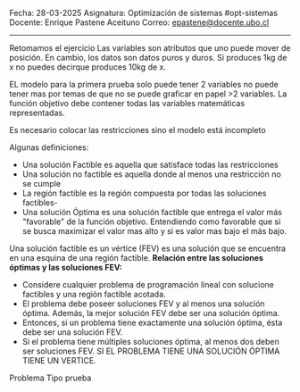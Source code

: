 Fecha: 28-03-2025
Asignatura: Optimización de sistemas #opt-sistemas
Docente: Enrique Pastene Aceituno
Correo:  epastene@docente.ubo.cl

-----
Retomamos el ejercicio 
Las variables son atributos que uno puede mover de posición. En cambio, los datos son datos puros y duros. Si produces 1kg de x no puedes decirque produces 10kg de x.

EL modelo para la primera prueba solo puede tener 2 variables no puede tener mas por temas de que no se puede graficar en papel >2 variables. 
La función objetivo debe contener todas las variables matemáticas representadas.


Es necesario colocar las restricciones sino el modelo está incompleto

Algunas definiciones: 
- Una solución Factible es aquella que satisface todas las restricciones
- Una solución no factible es aquella donde al menos una restricción no se cumple
- La región factible es la región compuesta por todas las soluciones factibles-
- Una solución Óptima es una solución factible que entrega el valor más "favorable" de la función objetivo. Entendiendo como favorable que si se busca maximizar el valor mas alto y si es valor mas bajo el más bajo.

Una solución factible es un vértice (FEV) es una solución que se encuentra en una esquina de una región factible.
**Relación entre las soluciones óptimas y las soluciones FEV:**
- Considere cualquier problema de programación lineal con solucione factibles y una región factible acotada.
- El problema debe poseer soluciones FEV y al menos una solución óptima. Además, la mejor solución FEV debe ser una solución óptima.
- Entonces, si un problema tiene exactamente una solución óptima, ésta debe ser una solución FEV.
- Si el problema tiene múltiples soluciones óptima, al menos dos deben ser soluciones FEV.
SI EL PROBLEMA TIENE UNA SOLUCIÓN ÓPTIMA TIENE UN VERTICE.

Problema Tipo prueba

